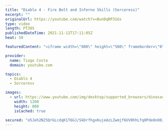 ```yaml
---
title: "Diablo 4 - Fire Bolt and Inferno Skills (Sorceress)"
excerpt: ""
originalUrl: https://youtube.com/watch?v=BunDqRP31Gs
type: video
length: PT30S
publishedDateTime: 2021-11-12T17:11:05Z
heat: 50

featuredContent: "<iframe width=\"800\" height=\"500\" frameborder=\"0\" src=\"https://www.youtube.com/embed/BunDqRP31Gs\" allow=\"accelerometer; autoplay; encrypted-media; gyroscope; picture-in-picture\" allowfullscreen></iframe>"

provider:
  name: Tiago Costa
  domain: youtube.com

topics:
  - Diablo 4
  - Sorceress

images:
  - url: https://www.youtube.com/img/desktop/supported_browsers/dinosaur.png
    width: 1200
    height: 800
    isCached: true

secured: "o5Jeh2N25QrGLcdqK1T6GJ/SkDrfhgxKujeAzLZwmjf6UV0hhLfq0Pde8nO0JltynT+mDYUStjDKtU8LzvwIYTO8lYOkPH73r8jIrysTp+33uq/V6Gt/h5E95t/ZJpZksRNuMom3QBbNvyQeGfcpR06nO3iqVgS/ZDLoHCB+ipc3g+L3natCASFCpTY91wE8I+Mh7BZ3c/WveSChDdHH/UTZNeEV0wwBsUgp0XUg1ognPk8vtCxTFLUCXxh405WzM+dezqJu2Ub51lKhgpM64FJzSPpLg5UQUJyws6K5kGUEu/66AX1Q+xXyNU2RNiJZhE/SGCYS6Brw/U+weeKk4yLCNuVekg2P1BJlZ/SQROK9s8iFMLsrB3xXWUYTGIiEE6jlu9SjA73bH72BeedNo6x2XoYHfNDY7zLR0QtXHWc=;GGgNTArjyFCkbCbpxPTCCQ=="
---
```


